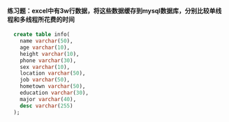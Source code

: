 #### 练习题：excel中有3w行数据，将这些数据缓存到mysql数据库，分别比较单线程和多线程所花费的时间

```sql
  create table info(
    name varchar(50),
    age varchar(10),
    height varchar(10),
    phone varchar(30),
    sex varchar(10),
    location varchar(50),
    job varchar(50),
    hometown varchar(50),
    education varchar(30),
    major varchar(40),
    desc varchar(255)
  );
